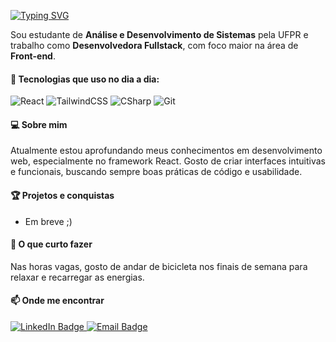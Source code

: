 

  [![Typing SVG](https://readme-typing-svg.demolab.com?font=Fira+Code&pause=1000&color=F742E6&width=600&lines=Alires+Rosa)](https://git.io/typing-svg)


Sou estudante de **Análise e Desenvolvimento de Sistemas** pela UFPR e trabalho como **Desenvolvedora Fullstack**, com foco maior na área de **Front-end**.

#### 🚀 Tecnologias que uso no dia a dia:
![React](https://img.shields.io/badge/-React-61DAFB?logo=react&logoColor=white&style=for-the-badge)
![TailwindCSS](https://img.shields.io/badge/-TailwindCSS-38B2AC?logo=tailwind-css&logoColor=white&style=for-the-badge)
![CSharp](https://img.shields.io/badge/-CSharp-239120?logo=csharp&logoColor=white&style=for-the-badge)
![Git](https://img.shields.io/badge/-Git-F05032?logo=git&logoColor=white&style=for-the-badge)

####  💻 Sobre mim
Atualmente estou aprofundando meus conhecimentos em desenvolvimento web, especialmente no framework React. Gosto de criar interfaces intuitivas e funcionais, buscando sempre boas práticas de código e usabilidade.

####  🏆 Projetos e conquistas
- Em breve ;)

####  🌱 O que curto fazer
Nas horas vagas, gosto de andar de bicicleta nos finais de semana para relaxar e recarregar as energias.

#### 📫 Onde me encontrar
<p>
  <a href="https://www.linkedin.com/in/alires-rosa" target="_blank">
    <img src="https://img.shields.io/badge/LinkedIn-0077B5?style=for-the-badge&logo=linkedin&logoColor=white" alt="LinkedIn Badge"/>
  </a>
  <a href="mailto:aliresrosaa@gmail.com">
    <img src="https://img.shields.io/badge/Email-D14836?style=for-the-badge&logo=gmail&logoColor=white" alt="Email Badge"/>
  </a>
</p>

